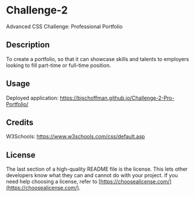 # Challenge-2
Advanced CSS Challenge: Professional Portfolio

## Description

To create a portfolio, so that it can showcase skills and talents to employers looking to fill part-time or full-time position. 


## Usage

Deployed application: https://bjschoffman.github.io/Challenge-2-Pro-Portfolio/

## Credits

W3Schools: https://www.w3schools.com/css/default.asp

## License

The last section of a high-quality README file is the license. This lets other developers know what they can and cannot do with your project. If you need help choosing a license, refer to [https://choosealicense.com/](https://choosealicense.com/).


